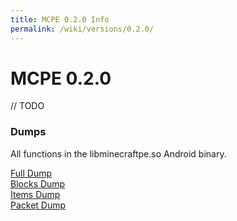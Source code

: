 ```yaml
---
title: MCPE 0.2.0 Info
permalink: /wiki/versions/0.2.0/
---
```

# MCPE 0.2.0
// TODO

### Dumps
All functions in the libminecraftpe.so Android binary.

[Full Dump](dumps/fulldump.txt)  
[Blocks Dump](dumps/blockdump.txt)  
[Items Dump](dumps/itemdump.txt)  
[Packet Dump](dumps/packetdump.txt)  
